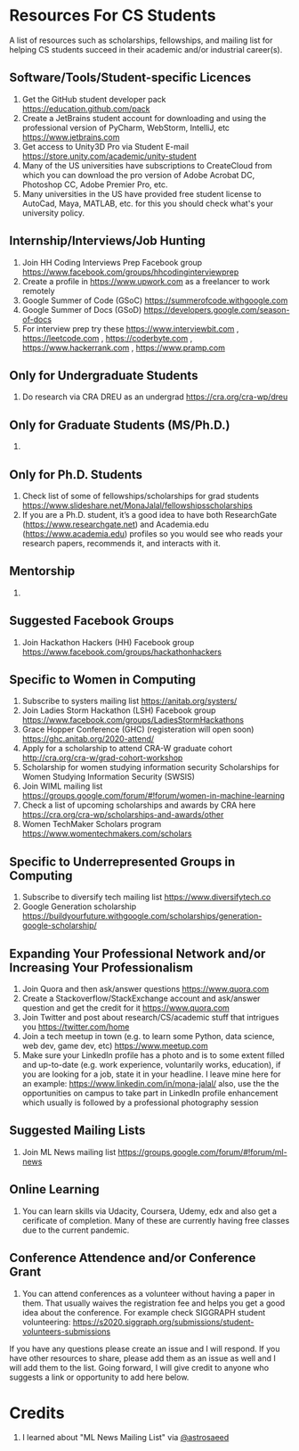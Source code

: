 # Resources For CS Students
A list of resources such as scholarships, fellowships, and mailing list for helping CS students succeed in their academic and/or industrial career(s).

## Software/Tools/Student-specific Licences
1. Get the GitHub student developer pack https://education.github.com/pack
2. Create a JetBrains student account for downloading and using the professional version of PyCharm, WebStorm, IntelliJ, etc https://www.jetbrains.com
3. Get access to Unity3D Pro via Student E-mail https://store.unity.com/academic/unity-student 
4. Many of the US universities have subscriptions to CreateCloud from which you can download the pro version of Adobe Acrobat DC, Photoshop CC, Adobe Premier Pro, etc.
5. Many universities in the US have provided free student license to AutoCad, Maya, MATLAB, etc. for this you should check what's your university policy.


## Internship/Interviews/Job Hunting
1. Join HH Coding Interviews Prep Facebook group https://www.facebook.com/groups/hhcodinginterviewprep 
2. Create a profile in https://www.upwork.com as a freelancer to work remotely
3. Google Summer of Code (GSoC) https://summerofcode.withgoogle.com 
4. Google Summer of Docs (GSoD) https://developers.google.com/season-of-docs
5. For interview prep try these https://www.interviewbit.com  , https://leetcode.com , https://coderbyte.com , https://www.hackerrank.com ,  https://www.pramp.com 

## Only for Undergraduate Students
1. Do research via CRA DREU as an undergrad https://cra.org/cra-wp/dreu 


## Only for Graduate Students (MS/Ph.D.)
1. 

## Only for Ph.D. Students
1. Check list of some of fellowships/scholarships for grad students https://www.slideshare.net/MonaJalal/fellowshipsscholarships 
2. If you are a Ph.D. student, it’s a good idea to have both ResearchGate (https://www.researchgate.net)  and Academia.edu (https://www.academia.edu) profiles so you would see who reads your research papers, recommends it, and interacts with it. 

## Mentorship
1. 

## Suggested Facebook Groups
1. Join Hackathon Hackers (HH) Facebook group https://www.facebook.com/groups/hackathonhackers 


## Specific to Women in Computing
1. Subscribe to systers mailing list https://anitab.org/systers/ 
2. Join Ladies Storm Hackathon (LSH) Facebook group https://www.facebook.com/groups/LadiesStormHackathons 
3. Grace Hopper Conference (GHC) (registeration will open soon) https://ghc.anitab.org/2020-attend/ 
4. Apply for a scholarship to attend CRA-W graduate cohort http://cra.org/cra-w/grad-cohort-workshop
5. Scholarship for women studying information security Scholarships for Women Studying Information Security (SWSIS)
6. Join WIML mailing list https://groups.google.com/forum/#!forum/women-in-machine-learning 
7. Check a list of upcoming scholarships and awards by CRA here https://cra.org/cra-wp/scholarships-and-awards/other 
8. Women TechMaker Scholars program https://www.womentechmakers.com/scholars



## Specific to Underrepresented Groups in Computing
1. Subscribe to diversify tech mailing list https://www.diversifytech.co 
2. Google Generation scholarship https://buildyourfuture.withgoogle.com/scholarships/generation-google-scholarship/

## Expanding Your Professional Network and/or Increasing Your Professionalism
1. Join Quora and then ask/answer questions https://www.quora.com
2. Create a Stackoverflow/StackExchange account and ask/answer question and get the credit for it https://www.quora.com
3. Join Twitter and post about research/CS/academic stuff that intrigues you https://twitter.com/home
4. Join a tech meetup in town (e.g. to learn some Python, data science, web dev, game dev, etc) https://www.meetup.com 
5. Make sure your LinkedIn profile has a photo and is to some extent filled and up-to-date (e.g. work experience, voluntarily works, education), if you are looking for a job, state it in your headline. I leave mine here for an example: https://www.linkedin.com/in/mona-jalal/ also, use the the opportunities on campus to take part in LinkedIn profile enhancement which usually is followed by a professional photography session

## Suggested Mailing Lists
1. Join ML News mailing list  https://groups.google.com/forum/#!forum/ml-news 

## Online Learning 
1. You can learn skills via Udacity, Coursera, Udemy, edx and also get a cerificate of completion. Many of these are currently having free classes due to the current pandemic.


## Conference Attendence and/or Conference Grant
1. You can attend conferences as a volunteer without having a paper in them. That usually waives the registration fee and helps you get a good idea about the conference. For example check SIGGRAPH student volunteering: https://s2020.siggraph.org/submissions/student-volunteers-submissions 






If you have any questions please create an issue and I will respond. If you have other resources to share, please add them as an issue as well and I will add them to the list. Going forward, I will give credit to anyone who suggests a link or opportunity to add here below.


# Credits
1. I learned about "ML News Mailing List" via [@astrosaeed](https://github.com/astrosaeed)


